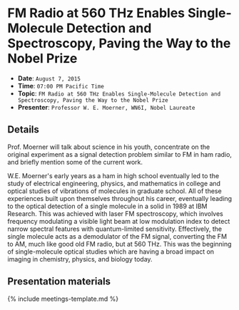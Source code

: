 # FM Radio at 560 THz Enables Single-Molecule Detection and Spectroscopy, Paving the Way to the Nobel Prize

* **Date**: `August 7, 2015`
* **Time**: `07:00 PM Pacific Time`
* **Topic**: `FM Radio at 560 THz Enables Single-Molecule Detection and Spectroscopy, Paving the Way to the Nobel Prize`
* **Presenter**: `Professor W. E. Moerner, WN6I, Nobel Laureate`

## Details

Prof. Moerner will talk about science in his youth, concentrate on the original experiment as a signal detection problem similar to FM in ham radio, and briefly mention some of the current work.

W.E. Moerner's early years as a ham in high school eventually led to the study of electrical engineering, physics, and mathematics in college and optical studies of vibrations of molecules in graduate school. All of these experiences built upon themselves throughout his career, eventually leading to the optical detection of a single molecule in a solid in 1989 at IBM Research. This was achieved with laser FM spectroscopy, which involves frequency modulating a visible light beam at low modulation index to detect narrow spectral features with quantum-limited sensitivity. Effectively, the single molecule acts as a demodulator of the FM signal, converting the FM to AM, much like good old FM radio, but at 560 THz. This was the beginning of single-molecule optical studies which are having a broad impact on imaging in chemistry, physics, and biology today.

## Presentation materials

{% include meetings-template.md %}

